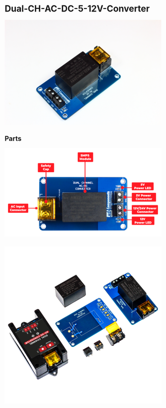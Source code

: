 # Dual-CH-AC-DC-5-12V-Converter
<img src = "https://github.com/sbcshop/Dual-CH-AC-DC-5-12V-Converter/blob/main/images/img3.JPG" />


## Parts
<img src = "https://github.com/sbcshop/Dual-CH-AC-DC-5-12V-Converter/blob/main/images/img2.png" />

## 
##
<img src = "https://github.com/sbcshop/Dual-CH-AC-DC-5-12V-Converter/blob/main/images/img.png" />
